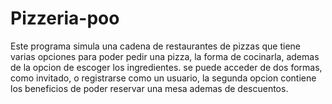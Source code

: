 # Pizzeria-poo
Este programa simula una cadena de restaurantes de pizzas que tiene varias opciones para poder pedir una pizza, la forma de cocinarla, ademas de la opcion de escoger los ingredientes. se puede acceder de dos formas, como invitado, o registrarse como un usuario, la segunda opcion contiene los beneficios de poder reservar una mesa ademas de descuentos.
